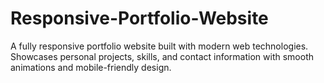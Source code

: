 # Responsive-Portfolio-Website
A fully responsive portfolio website built with modern web technologies. Showcases personal projects, skills, and contact information with smooth animations and mobile-friendly design.
